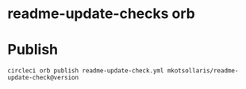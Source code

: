 # readme-update-checks orb

# Publish

`circleci orb publish readme-update-check.yml mkotsollaris/readme-update-check@version`